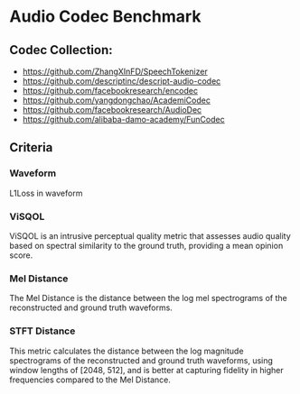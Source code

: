 # Audio Codec Benchmark

## Codec Collection:

- https://github.com/ZhangXInFD/SpeechTokenizer
- https://github.com/descriptinc/descript-audio-codec
- https://github.com/facebookresearch/encodec
- https://github.com/yangdongchao/AcademiCodec
- https://github.com/facebookresearch/AudioDec
- https://github.com/alibaba-damo-academy/FunCodec

## Criteria

### Waveform

L1Loss in waveform

### ViSQOL

ViSQOL is an intrusive perceptual quality metric that assesses audio quality based on spectral similarity to the ground
truth, providing a mean opinion score.

### Mel Distance

The Mel Distance is the distance between the log mel spectrograms of the reconstructed and ground truth waveforms.

### STFT Distance

This metric calculates the distance between the log magnitude spectrograms of the reconstructed and ground truth
waveforms, using window lengths of [2048, 512], and is better at capturing fidelity in higher frequencies compared to
the Mel Distance.
